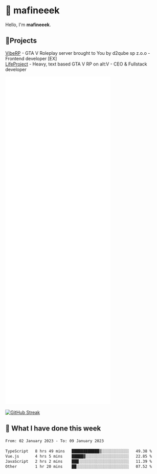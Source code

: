 # 👋 mafineeek
Hello, I'm **mafineeek**.

## 📝Projects

[VibeRP](https://v-rp.pl) - GTA V Roleplay server brought to You by d2qube sp z.o.o - Frontend developer [EX]
<br>
[LifeProject](https://github.com/LifeProject-Roleplay/) - Heavy, text based GTA V RP on alt:V - CEO & Fullstack developer

![](./github-metrics.svg)

[![GitHub Streak](https://streak-stats.demolab.com/?user=mafineeek)](https://git.io/streak-stats)

## 📰 What I have done this week
<!--START_SECTION:waka-->

```text
From: 02 January 2023 - To: 09 January 2023

TypeScript   8 hrs 49 mins   ████████████▒░░░░░░░░░░░░   49.38 %
Vue.js       4 hrs 5 mins    █████▓░░░░░░░░░░░░░░░░░░░   22.85 %
JavaScript   2 hrs 2 mins    ███░░░░░░░░░░░░░░░░░░░░░░   11.39 %
Other        1 hr 20 mins    ██░░░░░░░░░░░░░░░░░░░░░░░   07.52 %
```

<!--END_SECTION:waka-->
